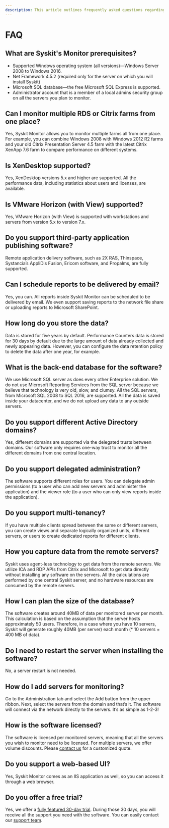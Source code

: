 ```yaml
---
description: This article outlines frequently asked questions regarding the Syskit Monitor.
---
```


# FAQ

## What are Syskit's Monitor prerequisites?

* Supported Windows operating system \(all versions\)—Windows Server 2008 to Windows 2016.
* Net Framework 4.5.2 \(required only for the server on which you will install Syskit\)
* Microsoft SQL database—the free Microsoft SQL Express is supported.
* Administrator account that is a member of a local admins security group on all the servers you plan to monitor.

## Can I monitor multiple RDS or Citrix farms from one place?

Yes, Syskit Monitor allows you to monitor multiple farms all from one place. For example, you can combine Windows 2008 with Windows 2012 R2 farms and your old Citrix Presentation Server 4.5 farm with the latest Citrix XenApp 7.6 farm to compare performance on different systems.

## Is XenDesktop supported?

Yes, XenDesktop versions 5.x and higher are supported. All the performance data, including statistics about users and licenses, are available.

## Is VMware Horizon \(with View\) supported?

Yes, VMware Horizon \(with View\) is supported with workstations and servers from version 5.x to version 7.x.

## Do you support third-party application publishing software?

Remote application delivery software, such as 2X RAS, Thinspace, Systancia’s AppliDis Fusion, Ericom software, and Propalms, are fully supported.

## Can I schedule reports to be delivered by email?

Yes, you can. All reports inside Syskit Monitor can be scheduled to be delivered by email. We even support saving reports to the network file share or uploading reports to Microsoft SharePoint.

## How long do you store the data?

Data is stored for five years by default. Performance Counters data is stored for 30 days by default due to the large amount of data already collected and newly appearing data. However, you can configure the data retention policy to delete the data after one year, for example.

## What is the back-end database for the software?

We use Microsoft SQL server as does every other Enterprise solution. We do not use Microsoft Reporting Services from the SQL server because we believe that technology is very old, slow, and clumsy. All the SQL servers, from Microsoft SQL 2008 to SQL 2016, are supported. All the data is saved inside your datacenter, and we do not upload any data to any outside servers.

## Do you support different Active Directory domains?

Yes, different domains are supported via the delegated trusts between domains. Our software only requires one-way trust to monitor all the different domains from one central location.

## Do you support delegated administration?

The software supports different roles for users. You can delegate admin permissions \(to a user who can add new servers and administer the application\) and the viewer role \(to a user who can only view reports inside the application\).

## Do you support multi-tenancy?

If you have multiple clients spread between the same or different servers, you can create views and separate logically organized units, different servers, or users to create dedicated reports for different clients.

## How you capture data from the remote servers?

Syskit uses agent-less technology to get data from the remote servers. We utilize ICA and RDP APIs from Citrix and Microsoft to get data directly without installing any software on the servers. All the calculations are performed by one central Syskit server, and no hardware resources are consumed by the remote servers.

## How I can plan the size of the database?

The software creates around 40MB of data per monitored server per month. This calculation is based on the assumption that the server hosts approximately 50 users. Therefore, in a case where you have 10 servers, Syskit will generate roughly 40MB \(per server\) each month \(\* 10 servers = 400 MB of data\).

## Do I need to restart the server when installing the software?

No, a server restart is not needed.

## How do I add servers for monitoring?

Go to the Administration tab and select the Add button from the upper ribbon. Next, select the servers from the domain and that’s it. The software will connect via the network directly to the servers. It’s as simple as 1-2-3!

## How is the software licensed?

The software is licensed per monitored servers, meaning that all the servers you wish to monitor need to be licensed. For multiple servers, we offer volume discounts. Please [contact us](https://www.syskit.com/company/contact-us) for a customized quote.

## Do you support a web-based UI?

Yes, Syskit Monitor comes as an IIS application as well, so you can access it through a web browser.

## Do you offer a free trial?

Yes, we offer a [fully featured 30-day trial](https://www.syskit.com/products/monitor/download). During those 30 days, you will receive all the support you need with the software. You can easily contact our [support team](https://www.syskit.com/company/contact-us).

